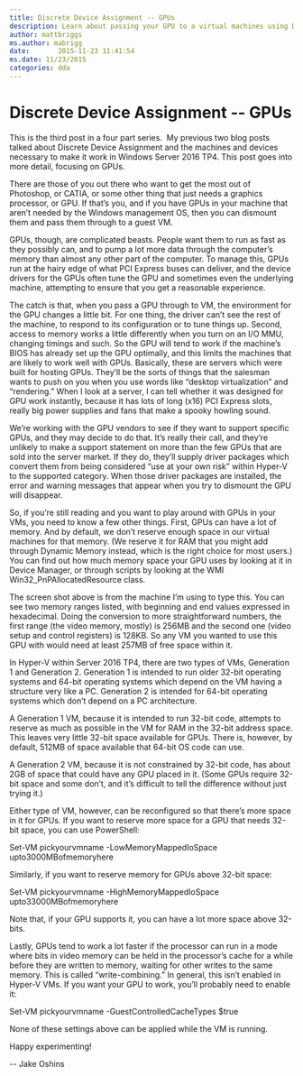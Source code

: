 ```yaml
---
title: Discrete Device Assignment -- GPUs
description: Learn about passing your GPU to a virtual machines using Discrete Device Assignment.
author: mattbriggs
ms.author: mabrigg
date:       2015-11-23 11:41:54
ms.date: 11/23/2015
categories: dda
---
```

# Discrete Device Assignment -- GPUs

This is the third post in a four part series.  My previous two blog posts talked about Discrete Device Assignment and the machines and devices necessary to make it work in Windows Server 2016 TP4. This post goes into more detail, focusing on GPUs.

There are those of you out there who want to get the most out of Photoshop, or CATIA, or some other thing that just needs a graphics processor, or GPU. If that’s you, and if you have GPUs in your machine that aren’t needed by the Windows management OS, then you can dismount them and pass them through to a guest VM.

GPUs, though, are complicated beasts. People want them to run as fast as they possibly can, and to pump a lot more data through the computer’s memory than almost any other part of the computer. To manage this, GPUs run at the hairy edge of what PCI Express buses can deliver, and the device drivers for the GPUs often tune the GPU and sometimes even the underlying machine, attempting to ensure that you get a reasonable experience.

The catch is that, when you pass a GPU through to VM, the environment for the GPU changes a little bit. For one thing, the driver can’t see the rest of the machine, to respond to its configuration or to tune things up. Second, access to memory works a little differently when you turn on an I/O MMU, changing timings and such. So the GPU will tend to work if the machine’s BIOS has already set up the GPU optimally, and this limits the machines that are likely to work well with GPUs. Basically, these are servers which were built for hosting GPUs. They’ll be the sorts of things that the salesman wants to push on you when you use words like “desktop virtualization” and “rendering.” When I look at a server, I can tell whether it was designed for GPU work instantly, because it has lots of long (x16) PCI Express slots, really big power supplies and fans that make a spooky howling sound.

We’re working with the GPU vendors to see if they want to support specific GPUs, and they may decide to do that. It’s really their call, and they’re unlikely to make a support statement on more than the few GPUs that are sold into the server market. If they do, they’ll supply driver packages which convert them from being considered “use at your own risk” within Hyper-V to the supported category. When those driver packages are installed, the error and warning messages that appear when you try to dismount the GPU will disappear.

So, if you’re still reading and you want to play around with GPUs in your VMs, you need to know a few other things. First, GPUs can have a lot of memory. And by default, we don’t reserve enough space in our virtual machines for that memory. (We reserve it for RAM that you might add through Dynamic Memory instead, which is the right choice for most users.) You can find out how much memory space your GPU uses by looking at it in Device Manager, or through scripts by looking at the WMI Win32_PnPAllocatedResource class.

<!--[![ ](https://msdnshared.blob.core.windows.net/media/TNBlogsFS/prod.evol.blogs.technet.com/CommunityServer.Blogs.Components.WeblogFiles/00/00/00/50/45/5873.ATIFireProV.png)](https://msdnshared.blob.core.windows.net/media/TNBlogsFS/prod.evol.blogs.technet.com/CommunityServer.Blogs.Components.WeblogFiles/00/00/00/50/45/5873.ATIFireProV.png)-->

The screen shot above is from the machine I’m using to type this. You can see two memory ranges listed, with beginning and end values expressed in hexadecimal. Doing the conversion to more straightforward numbers, the first range (the video memory, mostly) is 256MB and the second one (video setup and control registers) is 128KB. So any VM you wanted to use this GPU with would need at least 257MB of free space within it.

In Hyper-V within Server 2016 TP4, there are two types of VMs, Generation 1 and Generation 2. Generation 1 is intended to run older 32-bit operating systems and 64-bit operating systems which depend on the VM having a structure very like a PC. Generation 2 is intended for 64-bit operating systems which don’t depend on a PC architecture.

A Generation 1 VM, because it is intended to run 32-bit code, attempts to reserve as much as possible in the VM for RAM in the 32-bit address space. This leaves very little 32-bit space available for GPUs. There is, however, by default, 512MB of space available that 64-bit OS code can use.

A Generation 2 VM, because it is not constrained by 32-bit code, has about 2GB of space that could have any GPU placed in it. (Some GPUs require 32-bit space and some don’t, and it’s difficult to tell the difference without just trying it.)

Either type of VM, however, can be reconfigured so that there’s more space in it for GPUs. If you want to reserve more space for a GPU that needs 32-bit space, you can use PowerShell:

Set-VM pickyourvmname -LowMemoryMappedIoSpace upto3000MBofmemoryhere

Similarly, if you want to reserve memory for GPUs above 32-bit space:

Set-VM pickyourvmname -HighMemoryMappedIoSpace upto33000MBofmemoryhere

Note that, if your GPU supports it, you can have a lot more space above 32-bits.

Lastly, GPUs tend to work a lot faster if the processor can run in a mode where bits in video memory can be held in the processor’s cache for a while before they are written to memory, waiting for other writes to the same memory. This is called “write-combining.” In general, this isn’t enabled in Hyper-V VMs. If you want your GPU to work, you’ll probably need to enable it:

Set-VM pickyourvmname -GuestControlledCacheTypes $true

None of these settings above can be applied while the VM is running.

Happy experimenting!

\-- Jake Oshins
